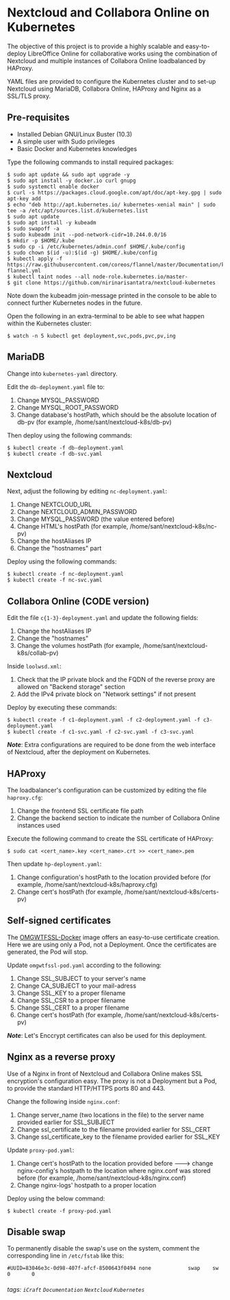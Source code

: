 # Nextcloud and Collabora Online on Kubernetes

The objective of this project is to provide a highly scalable and easy-to-deploy LibreOffice Online for collaborative works using the combination of Nextcloud and multiple instances of Collabora Online loadbalanced by HAProxy.

YAML files are provided to configure the Kubernetes cluster and to set-up Nextcloud using MariaDB, Collabora Online, HAProxy and Nginx as a SSL/TLS proxy.

## Pre-requisites
* Installed Debian GNU/Linux Buster (10.3)
* A simple user with Sudo privileges
* Basic Docker and Kubernetes knowledges

Type the following commands to install required packages:
```shell=
$ sudo apt update && sudo apt upgrade -y
$ sudo apt install -y docker.io curl gnupg
$ sudo systemctl enable docker
$ curl -s https://packages.cloud.google.com/apt/doc/apt-key.gpg | sudo apt-key add
$ echo "deb http://apt.kubernetes.io/ kubernetes-xenial main" | sudo tee -a /etc/apt/sources.list.d/kubernetes.list
$ sudo apt update
$ sudo apt install -y kubeadm
$ sudo swapoff -a
$ sudo kubeadm init --pod-network-cidr=10.244.0.0/16
$ mkdir -p $HOME/.kube
$ sudo cp -i /etc/kubernetes/admin.conf $HOME/.kube/config
$ sudo chown $(id -u):$(id -g) $HOME/.kube/config
$ kubectl apply -f https://raw.githubusercontent.com/coreos/flannel/master/Documentation/kube-flannel.yml
$ kubectl taint nodes --all node-role.kubernetes.io/master-
$ git clone https://github.com/nirinarisantatra/nextcloud-kubernetes
```

Note down the kubeadm join-message printed in the console to be able to connect further Kubernetes nodes in the future.

Open the following in an extra-terminal to be able to see what happen within the Kubernetes cluster:

```shell=
$ watch -n 5 kubectl get deployment,svc,pods,pvc,pv,ing
```

## MariaDB
Change into `kubernetes-yaml` directory.

Edit the `db-deployment.yaml` file to:
1. Change MYSQL_PASSWORD
2. Change MYSQL_ROOT_PASSWORD
3. Change database's hostPath, which should be the absolute location of db-pv (for example, /home/sant/nextcloud-k8s/db-pv)

Then deploy using the following commands:
```shell=
$ kubectl create -f db-deployment.yaml
$ kubectl create -f db-svc.yaml
```

## Nextcloud
Next, adjust the following by editing `nc-deployment.yaml`:
1. Change NEXTCLOUD_URL
2. Change NEXTCLOUD_ADMIN_PASSWORD
3. Change MYSQL_PASSWORD (the value entered before)
4. Change HTML's hostPath (for example, /home/sant/nextcloud-k8s/nc-pv)
5. Change the hostAliases IP
6. Change the "hostnames" part

Deploy using the following commands:
```shell=
$ kubectl create -f nc-deployment.yaml
$ kubectl create -f nc-svc.yaml
```
## Collabora Online (CODE version)
Edit the file `c{1-3}-deployment.yaml` and update the following fields:
1. Change the hostAliases IP
2. Change the "hostnames"
3. Change the volumes hostPath (for example, /home/sant/nextcloud-k8s/collab-pv)

Inside `loolwsd.xml`:
1. Check that the IP private block and the FQDN of the reverse proxy are allowed on "Backend storage" section
2. Add the IPv4 private block on "Network settings" if not present

Deploy by executing these commands:
```shell=
$ kubectl create -f c1-deployment.yaml -f c2-deployment.yaml -f c3-deployment.yaml
$ kubectl create -f c1-svc.yaml -f c2-svc.yaml -f c3-svc.yaml
```

***Note***: Extra configurations are required to be done from the web interface of Nextcloud, after the deployment on Kubernetes.

## HAProxy
The loadbalancer's configuration can be customized by editing the file `haproxy.cfg`:
1. Change the frontend SSL certificate file path
2. Change the backend section to indicate the number of Collabora Online instances used

Execute the following command to create the SSL certificate of HAProxy:
```shell=
$ sudo cat <cert_name>.key <cert_name>.crt >> <cert_name>.pem
```

Then update `hp-deployment.yaml`:
1. Change configuration's hostPath to the location provided before (for example, /home/sant/nextcloud-k8s/haproxy.cfg)
2. Change cert's hostPath (for example, /home/sant/nextcloud-k8s/certs-pv)

## Self-signed certificates
The [OMGWTFSSL-Docker](https://hub.docker.com/r/paulczar/omgwtfssl/) image offers an easy-to-use certificate creation. Here we are using only a Pod, not a Deployment. Once the certificates are generated, the Pod will stop.

Update `omgwtfssl-pod.yaml` according to the following:
1. Change SSL_SUBJECT to your server's name
2. Change CA_SUBJECT to your mail-adress
3. Change SSL_KEY to a proper filename
4. Change SSL_CSR to a proper filename
5. Change SSL_CERT to a proper filename
6. Change cert's hostPath (for example, /home/sant/nextcloud-k8s/certs-pv)

***Note***: Let's Enccrypt certificates can also be used for this deployment.

## Nginx as a reverse proxy
Use of a Nginx in front of Nextcloud and Collabora Online makes SSL encryption's configuration easy. The proxy is not a Deployment but a Pod, to provide the standard HTTP/HTTPS ports 80 and 443.

Change the following inside `nginx.conf`:
1. Change server_name (two locations in the file) to the server name provided earlier for SSL_SUBJECT
2. Change ssl_certificate to the filename provided earlier for SSL_CERT
3. Change ssl_certificate_key to the filename provided earlier for SSL_KEY

Update `proxy-pod.yaml`:
1. Change cert's hostPath to the location provided before ---> change nginx-config's hostpath to the location where nginx.conf was stored before (for example, /home/sant/nextcloud-k8s/nginx.conf)
2. Change nginx-logs' hostpath to a proper location

Deploy using the below command:
```shell=
$ kubectl create -f proxy-pod.yaml
```

## Disable swap
To permanently disable the swap's use on the system, comment the corresponding line in `/etc/fstab` like this:
```shell=
#UUID=83046e3c-0d98-407f-afcf-8500643f0494 none            swap    sw              0       0
```

###### tags: `iCraft` `Documentation` `Nextcloud` `Kubernetes`
